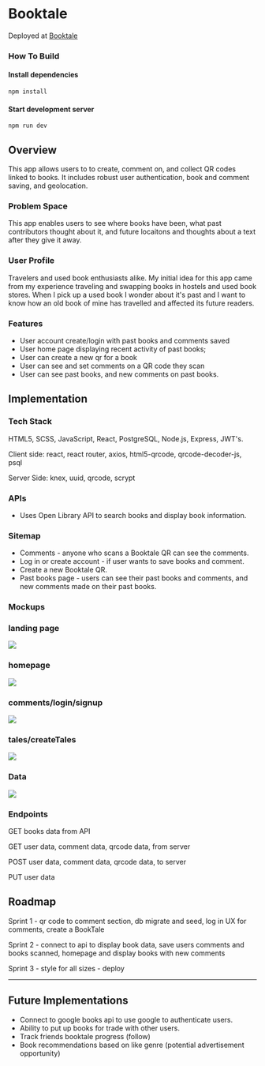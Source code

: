 # Booktale

Deployed at [Booktale](booktale.netlify.app)

### How To Build

#### Install dependencies
```npm install```

#### Start development server
```npm run dev```

## Overview

This app allows users to to create, comment on, and collect QR codes linked to books. It includes robust user authentication, book and comment saving, and geolocation. 

### Problem Space

This app enables users to see where books have been, what past contributors thought about it, and future locaitons and thoughts about a text after they give it away.

### User Profile

Travelers and used book enthusiasts alike. My initial idea for this app came from my experience traveling and swapping books in hostels and used book stores. When I pick up a used book I wonder about it's past and I want to know how an old book of mine has travelled and affected its future readers. 

### Features

- User account create/login with past books and comments saved 
- User home page displaying recent activity of past books;
- User can create a new qr for a book
- User can see and set comments on a QR code they scan
- User can see past books, and new comments on past books.

## Implementation

### Tech Stack

HTML5, SCSS, JavaScript, React, PostgreSQL, Node.js, Express, JWT's.

Client side: react, react router, axios, html5-qrcode, qrcode-decoder-js, psql

Server Side: knex, uuid, qrcode, scrypt

### APIs

- Uses Open Library API to search books and display book information.

### Sitemap

- Comments - anyone who scans a Booktale QR can see the comments.
- Log in or create account - if user wants to save books and comment.
- Create a new Booktale QR.
- Past books page - users can see their past books and comments, and new comments made on their past books.

### Mockups

### landing page
![](public/mockups/Landing.jpg)

### homepage
![](public/mockups/homepage.jpg)


### comments/login/signup
![](public/mockups//comments-login-signup.jpg)

### tales/createTales
![](public/mockups//tales-create.jpg)


### Data

![](public/data/dataLayoutForBookTale.png)

### Endpoints

GET books data from API

GET user data, comment data, qrcode data, from server

POST user data, comment data, qrcode data, to server

PUT user data

## Roadmap

Sprint 1 - qr code to comment section, db migrate and seed, log in UX for comments, create a BookTale

Sprint 2 - connect to api to display book data, save users comments and books scanned, homepage and display books with new comments

Sprint 3 -  style for all sizes - deploy

---

## Future Implementations

- Connect to google books api to use google to authenticate users. 
- Ability to put up books for trade with other users. 
- Track friends booktale progress (follow)
- Book recommendations based on like genre (potential advertisement opportunity)
